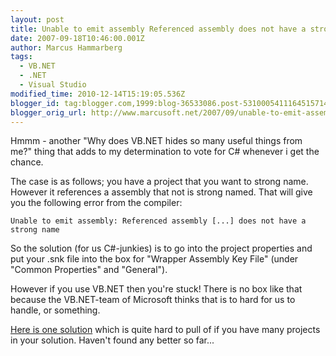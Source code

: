 ```yaml
---
layout: post
title: Unable to emit assembly Referenced assembly does not have a strong name
date: 2007-09-18T10:46:00.001Z
author: Marcus Hammarberg
tags:
  - VB.NET
  - .NET
  - Visual Studio
modified_time: 2010-12-14T15:19:05.536Z
blogger_id: tag:blogger.com,1999:blog-36533086.post-5310005411164515714
blogger_orig_url: http://www.marcusoft.net/2007/09/unable-to-emit-assembly-referenced.html
---
```



<div align="left">

Hmmm - another "Why does VB.NET hides so many useful things from me?"
thing that adds to my determination to vote for C# whenever i get the
chance.

The case is as follows; you have a project that you want to strong name.
However it references a assembly that not is strong named. That will
give you the following error from the compiler:

<div align="left">

`Unable to emit assembly: Referenced assembly [...] does not have a strong name`

<div align="left">

<div align="left">

<div align="left">

So the solution (for us C#-junkies) is to go into the project properties
and put your .snk file into the box for "Wrapper Assembly Key File"
(under "Common Properties" and "General").

<div align="left">

<div align="left">

However if you use VB.NET then you're stuck! There is no box like that
because the VB.NET-team of Microsoft thinks that is to hard for us to
handle, or something.

<div align="left">

<div align="left">

[Here is one
solution](http://www.novicksoftware.com/TipsAndTricks/tip-vb-net-tlimp-strong-name.htm)
which is quite hard to pull of if you have many projects in your
solution. Haven't found any better so far...

<div align="left">

<div align="left">
